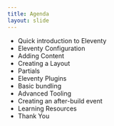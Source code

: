 ```yaml
---
title: Agenda
layout: slide
---
```

- Quick introduction to Eleventy
- Eleventy Configuration
- Adding Content
- Creating a Layout
- Partials
- Eleventy Plugins
- Basic bundling
- Advanced Tooling
- Creating an after-build event
- Learning Resources
- Thank You
